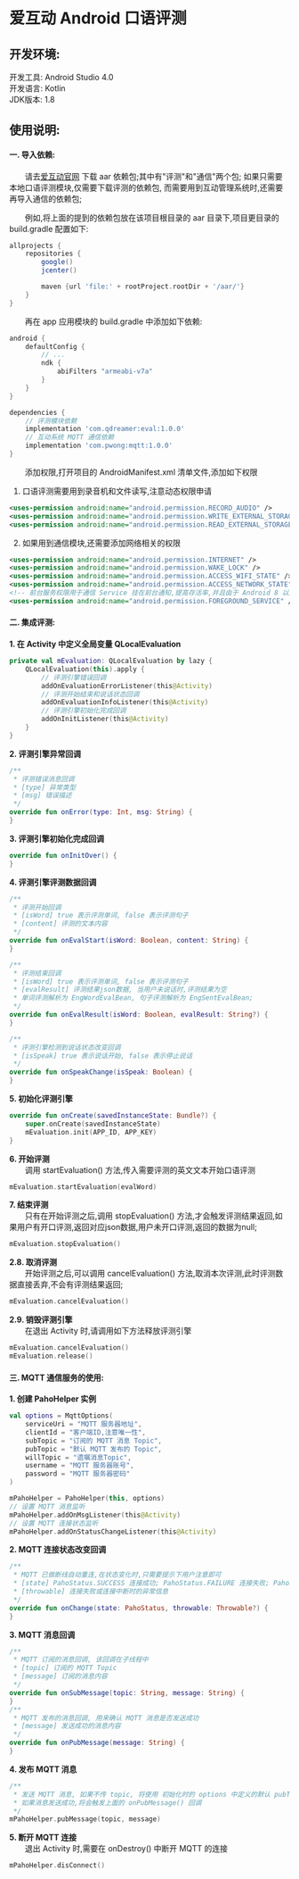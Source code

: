 爱互动 Android 口语评测
=

开发环境:
-
开发工具: Android Studio 4.0  
开发语言: Kotlin  
JDK版本: 1.8


使用说明:
-
#### 一. 导入依赖:
&emsp;&emsp;请去[爱互动官网](http://www.ihudongketang.com/) 下载 aar 依赖包;其中有"评测"和"通信"两个包; 如果只需要本地口语评测模块,仅需要下载评测的依赖包, 而需要用到互动管理系统时,还需要再导入通信的依赖包;

&emsp;&emsp;例如,将上面的提到的依赖包放在该项目根目录的 aar 目录下,项目更目录的 build.gradle 配置如下:
```groovy
allprojects {
    repositories {
        google()
        jcenter()

        maven {url 'file:' + rootProject.rootDir + '/aar/'}
    }
}
```  

&emsp;&emsp;再在 app 应用模块的 build.gradle 中添加如下依赖:
```groovy
android {
    defaultConfig {
        // ...
        ndk {
            abiFilters "armeabi-v7a"
        }
    }
}

dependencies {
    // 评测模块依赖
    implementation 'com.qdreamer:eval:1.0.0'
    // 互动系统 MQTT 通信依赖    
    implementation 'com.pwong:mqtt:1.0.0'
}
```

&emsp;&emsp;添加权限,打开项目的 AndroidManifest.xml 清单文件,添加如下权限
1. 口语评测需要用到录音机和文件读写,注意动态权限申请
```xml
<uses-permission android:name="android.permission.RECORD_AUDIO" />
<uses-permission android:name="android.permission.WRITE_EXTERNAL_STORAGE" />
<uses-permission android:name="android.permission.READ_EXTERNAL_STORAGE" />
```
2. 如果用到通信模块,还需要添加网络相关的权限
```xml
<uses-permission android:name="android.permission.INTERNET" />
<uses-permission android:name="android.permission.WAKE_LOCK" />
<uses-permission android:name="android.permission.ACCESS_WIFI_STATE" />
<uses-permission android:name="android.permission.ACCESS_NETWORK_STATE" />
<!-- 前台服务权限用于通信 Service 挂在前台通知,提高存活率,并且由于 Android 8 以上对后台服务的限制,只能跑在前台. -->
<uses-permission android:name="android.permission.FOREGROUND_SERVICE" />
```

#### 二. 集成评测:
**1. 在 Activity 中定义全局变量 QLocalEvaluation**    
```kotlin
private val mEvaluation: QLocalEvaluation by lazy {
    QLocalEvaluation(this).apply {
        // 评测引擎错误回调
        addOnEvaluationErrorListener(this@Activity)
        // 评测开始结束和说话状态回调
        addOnEvaluationInfoListener(this@Activity)
        // 评测引擎初始化完成回调
        addOnInitListener(this@Activity)
    }
}
```
**2. 评测引擎异常回调** 
```kotlin
/**
 * 评测错误消息回调
 * [type] 异常类型
 * [msg] 错误描述
 */
override fun onError(type: Int, msg: String) {
}
```
**3. 评测引擎初始化完成回调**  
```kotlin
override fun onInitOver() {
}
```
**4. 评测引擎评测数据回调**  
```kotlin
/**
 * 评测开始回调
 * [isWord] true 表示评测单词, false 表示评测句子
 * [content] 评测的文本内容
 */
override fun onEvalStart(isWord: Boolean, content: String) {
}

/**
 * 评测结束回调
 * [isWord] true 表示评测单词, false 表示评测句子
 * [evalResult] 评测结果json数据, 当用户未说话时,评测结果为空
 * 单词评测解析为 EngWordEvalBean, 句子评测解析为 EngSentEvalBean;
 */
override fun onEvalResult(isWord: Boolean, evalResult: String?) {
}

/**
 * 评测引擎检测到说话状态改变回调
 * [isSpeak] true 表示说话开始, false 表示停止说话
 */
override fun onSpeakChange(isSpeak: Boolean) {
}
```
**5. 初始化评测引擎**  
```kotlin
override fun onCreate(savedInstanceState: Bundle?) {
    super.onCreate(savedInstanceState)
    mEvaluation.init(APP_ID, APP_KEY)
}
```
**6. 开始评测**  
&emsp;&emsp;调用 startEvaluation() 方法,传入需要评测的英文文本开始口语评测
```kotlin
mEvaluation.startEvaluation(evalWord)
```
**7. 结束评测**  
&emsp;&emsp;只有在开始评测之后,调用 stopEvaluation() 方法,才会触发评测结果返回,如果用户有开口评测,返回对应json数据,用户未开口评测,返回的数据为null;
```kotlin
mEvaluation.stopEvaluation()
```
**2.8. 取消评测**  
&emsp;&emsp;开始评测之后,可以调用 cancelEvaluation() 方法,取消本次评测,此时评测数据直接丢弃,不会有评测结果返回;
```kotlin
mEvaluation.cancelEvaluation()
```
**2.9. 销毁评测引擎**  
&emsp;&emsp;在退出 Activity 时,请调用如下方法释放评测引擎
```kotlin
mEvaluation.cancelEvaluation()
mEvaluation.release()
```


#### 三. MQTT 通信服务的使用:
**1. 创建 PahoHelper 实例**
```kotlin
val options = MqttOptions(
    serviceUri = "MQTT 服务器地址",
    clientId = "客户端ID,注意唯一性",
    subTopic = "订阅的 MQTT 消息 Topic",
    pubTopic = "默认 MQTT 发布的 Topic",
    willTopic = "遗嘱消息Topic",
    username = "MQTT 服务器账号",
    password = "MQTT 服务器密码"
)

mPahoHelper = PahoHelper(this, options)
// 设置 MQTT 消息监听
mPahoHelper.addOnMsgListener(this@Activity)
// 设置 MQTT 连接状态监听
mPahoHelper.addOnStatusChangeListener(this@Activity)
```
**2. MQTT 连接状态改变回调**
```kotlin
/**
 * MQTT 已做断线自动重连,在状态变化时,只需要提示下用户注意即可
 * [state] PahoStatus.SUCCESS 连接成功; PahoStatus.FAILURE 连接失败; PahoStatus.LOST 连接中断
 * [throwable] 连接失败或连接中断时的异常信息
 */
override fun onChange(state: PahoStatus, throwable: Throwable?) {
}
```
**3. MQTT 消息回调**
```kotlin
/**
 * MQTT 订阅的消息回调, 该回调在子线程中
 * [topic] 订阅的 MQTT Topic
 * [message] 订阅的消息内容
 */
override fun onSubMessage(topic: String, message: String) {
}
/**
 * MQTT 发布的消息回调, 用来确认 MQTT 消息是否发送成功
 * [message] 发送成功的消息内容
 */
override fun onPubMessage(message: String) {
}
```

**4. 发布 MQTT 消息**
```kotlin
/**
 * 发送 MQTT 消息, 如果不传 topic, 将使用 初始化时的 options 中定义的默认 pubTopic;
 * 如果消息发送成功,将会触发上面的 onPubMessage() 回调
 */
mPahoHelper.pubMessage(topic, message)
```

**5. 断开 MQTT 连接**  
&emsp;&emsp;退出 Activity 时,需要在 onDestroy() 中断开 MQTT 的连接
```kotlin
mPahoHelper.disConnect()
```